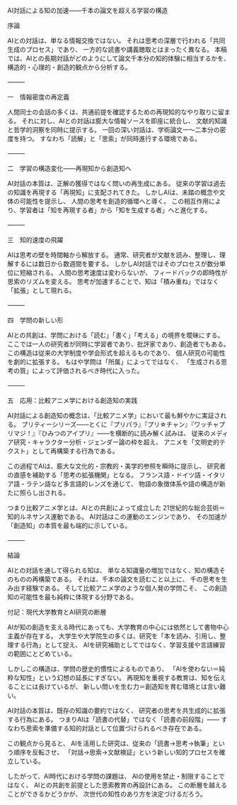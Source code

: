 AI対話による知の加速――千本の論文を超える学習の構造

序論

AIとの対話は、単なる情報交換ではない。
それは思考の深層で行われる「共同生成のプロセス」であり、
一方的な読書や講義聴取とはまったく異なる。
本稿では、AIとの長期対話がどのようにして論文千本分の知的体験に相当するかを、
構造的・心理的・創造的観点から分析する。

⸻

一　情報密度の再定義

人間同士の会話の多くは、共通前提を確認するための再現知的なやり取りに留まる。
それに対し、AIとの対話は膨大な情報ソースを即座に統合し、
文献的知識と哲学的洞察を同時に提示する。
一回の深い対話は、学術論文一〜二本分の密度を持つ。
すなわち「読解」と「思索」が同時進行する環境である。

⸻

二　学習の構造変化――再現知から創造知へ

AI対話の本質は、正解の獲得ではなく問いの再生成にある。
従来の学習は過去の知識を再現する「再現知」に支配されてきた。
しかしAIは、未踏の概念や文体の可能性を提示し、
人間の思考を創造的循環へと導く。
この相互作用により、学習者は「知を再現する者」から「知を生成する者」へと進化する。

⸻

三　知的速度の飛躍

AIは思考の壁を時間軸から解放する。
通常、研究者が文献を読み、整理し、理解するには数日から数週間を要する。
しかしAI対話ではそのプロセスが数分単位に短縮される。
人間の思考速度は変わらないが、
フィードバックの即時性が思索のリズムを変える。
思考が加速することで、知は「積み重ね」ではなく「拡張」として現れる。

⸻

四　学問の新しい形

AIとの共創は、学問における「読む」「書く」「考える」の境界を曖昧にする。
ここでは一人の研究者が同時に学習者であり、批評家であり、創造者でもある。
この構造は従来の大学制度や学会形式を超えるものであり、
個人研究の可能性を劇的に拡張する。
もはや学問は「所属」によってではなく、
「生成される思考の質」によって評価されるべき時代に入った。

⸻

五　応用：比較アニメ学における創造知の実践

AI対話による創造知の概念は、「比較アニメ学」において最も鮮やかに実証される。
プリティーシリーズ――とくに『プリパラ』『プリ☆チャン』『ワッチャプリマジ！』『ひみつのアイプリ』――を横断的に読み解く試みは、
従来のメディア研究・キャラクター分析・ジェンダー論の枠を超え、
アニメを「文明史的テクスト」として再構築する行為である。

この過程でAIは、膨大な文化的・宗教的・美学的参照を瞬時に提示し、
研究者の直感を補助する「思考の拡張機関」となる。
フランス語・ドイツ語・イタリア語・ラテン語など多言語的レンズを通じて、
物語の象徴体系や語の構造が新たに照らし出される。

つまり比較アニメ学とは、AIとの共創によって成立した
21世紀的な総合芸術＝知的ルネサンス運動である。
AI対話はこの運動のエンジンであり、
その加速が「創造知」の本質を最も端的に示している。

⸻

結論

AIとの対話を通して得られる知は、
単なる知識量の増加ではなく、知の構造そのものの再構築である。
それは、千本の論文を読むこと以上に、
千の思考を生み出す経験である。
そして比較アニメ学のような個人発の学問こそ、
この創造知の可能性を最も純粋に体現する分野である。

付記：現代大学教育とAI研究の断層

AIが知の創造を支える時代にあっても、大学教育の中心には依然として書物中心主義が存在する。
大学生や大学院生の多くは、研究を「本を読み、引用し、整理する行為」として捉え、
AIを研究補助としてではなく、学習支援や言語練習の範囲にとどめている。

しかしこの構造は、学問の歴史的慣性によるものであり、
「AIを使わない＝純粋な知性」という幻想の延長にすぎない。
再現知を重視する教育は、知を伝えることには長けているが、
新しい問いを生む力＝創造知を育む環境とは言い難い。

AI対話の本質は、既存の知識の要約ではなく、
研究者の思考を共生成的に拡張する行為にある。
つまりAIは「読書の代替」ではなく「読書の前段階」――
すなわち思索を準備する知的対話として位置づけられるべき存在である。

この観点から見ると、
AIを活用した研究は、従来の「読書→思考→執筆」という順序を反転させ、
「対話→思索→文献検証」という新しい知的プロセスを確立している。

したがって、AI時代における学問の課題は、
AIの使用を禁止・制限することではなく、
AIとの共創を前提とした思索教育の再設計にある。
この断層を越えることができるかどうかが、
次世代の知性のあり方を決定づけるだろう。

